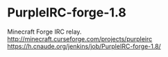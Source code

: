# PurpleIRC-forge-1.8
Minecraft Forge IRC relay.
http://minecraft.curseforge.com/projects/purpleirc
https://h.cnaude.org/jenkins/job/PurpleIRC-forge-1.8/
